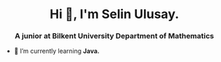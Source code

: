 <h1 align="center">Hi 👋, I'm Selin Ulusay.</h1>
<h3 align="center">A junior at Bilkent University Department of Mathematics</h3>

- 🌱 I’m currently learning **Java.**

<p align="left">
</p>
